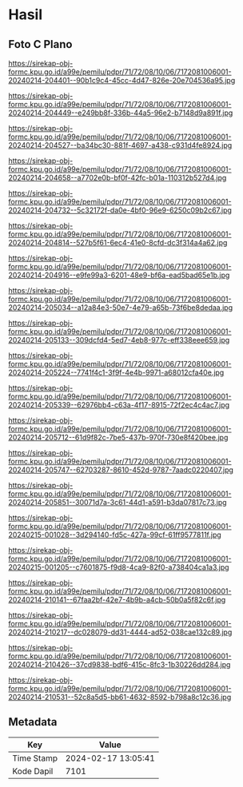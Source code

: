 # Hasil

## Foto C Plano

https://sirekap-obj-formc.kpu.go.id/a99e/pemilu/pdpr/71/72/08/10/06/7172081006001-20240214-204401--90b1c9c4-45cc-4d47-826e-20e704536a95.jpg

https://sirekap-obj-formc.kpu.go.id/a99e/pemilu/pdpr/71/72/08/10/06/7172081006001-20240214-204449--e249bb8f-336b-44a5-96e2-b7148d9a891f.jpg

https://sirekap-obj-formc.kpu.go.id/a99e/pemilu/pdpr/71/72/08/10/06/7172081006001-20240214-204527--ba34bc30-881f-4697-a438-c931d4fe8924.jpg

https://sirekap-obj-formc.kpu.go.id/a99e/pemilu/pdpr/71/72/08/10/06/7172081006001-20240214-204658--a7702e0b-bf0f-42fc-b01a-110312b527d4.jpg

https://sirekap-obj-formc.kpu.go.id/a99e/pemilu/pdpr/71/72/08/10/06/7172081006001-20240214-204732--5c32172f-da0e-4bf0-96e9-6250c09b2c67.jpg

https://sirekap-obj-formc.kpu.go.id/a99e/pemilu/pdpr/71/72/08/10/06/7172081006001-20240214-204814--527b5f61-6ec4-41e0-8cfd-dc3f314a4a62.jpg

https://sirekap-obj-formc.kpu.go.id/a99e/pemilu/pdpr/71/72/08/10/06/7172081006001-20240214-204916--e9fe99a3-6201-48e9-bf6a-ead5bad65e1b.jpg

https://sirekap-obj-formc.kpu.go.id/a99e/pemilu/pdpr/71/72/08/10/06/7172081006001-20240214-205034--a12a84e3-50e7-4e79-a65b-73f6be8dedaa.jpg

https://sirekap-obj-formc.kpu.go.id/a99e/pemilu/pdpr/71/72/08/10/06/7172081006001-20240214-205133--309dcfd4-5ed7-4eb8-977c-eff338eee659.jpg

https://sirekap-obj-formc.kpu.go.id/a99e/pemilu/pdpr/71/72/08/10/06/7172081006001-20240214-205224--7741f4c1-3f9f-4e4b-9971-a68012cfa40e.jpg

https://sirekap-obj-formc.kpu.go.id/a99e/pemilu/pdpr/71/72/08/10/06/7172081006001-20240214-205339--62976bb4-c63a-4f17-8915-72f2ec4c4ac7.jpg

https://sirekap-obj-formc.kpu.go.id/a99e/pemilu/pdpr/71/72/08/10/06/7172081006001-20240214-205712--61d9f82c-7be5-437b-970f-730e8f420bee.jpg

https://sirekap-obj-formc.kpu.go.id/a99e/pemilu/pdpr/71/72/08/10/06/7172081006001-20240214-205747--62703287-8610-452d-9787-7aadc0220407.jpg

https://sirekap-obj-formc.kpu.go.id/a99e/pemilu/pdpr/71/72/08/10/06/7172081006001-20240214-205851--30071d7a-3c61-44d1-a591-b3da07817c73.jpg

https://sirekap-obj-formc.kpu.go.id/a99e/pemilu/pdpr/71/72/08/10/06/7172081006001-20240215-001028--3d294140-fd5c-427a-99cf-61ff9577811f.jpg

https://sirekap-obj-formc.kpu.go.id/a99e/pemilu/pdpr/71/72/08/10/06/7172081006001-20240215-001205--c7601875-f9d8-4ca9-82f0-a738404ca1a3.jpg

https://sirekap-obj-formc.kpu.go.id/a99e/pemilu/pdpr/71/72/08/10/06/7172081006001-20240214-210141--67faa2bf-42e7-4b9b-a4cb-50b0a5f82c6f.jpg

https://sirekap-obj-formc.kpu.go.id/a99e/pemilu/pdpr/71/72/08/10/06/7172081006001-20240214-210217--dc028079-dd31-4444-ad52-038cae132c89.jpg

https://sirekap-obj-formc.kpu.go.id/a99e/pemilu/pdpr/71/72/08/10/06/7172081006001-20240214-210426--37cd9838-bdf6-415c-8fc3-1b30226dd284.jpg

https://sirekap-obj-formc.kpu.go.id/a99e/pemilu/pdpr/71/72/08/10/06/7172081006001-20240214-210531--52c8a5d5-bb61-4632-8592-b798a8c12c36.jpg


## Metadata

| Key        | Value               |
| ---------- | ------------------- |
| Time Stamp | 2024-02-17 13:05:41 |
| Kode Dapil | 7101                |



